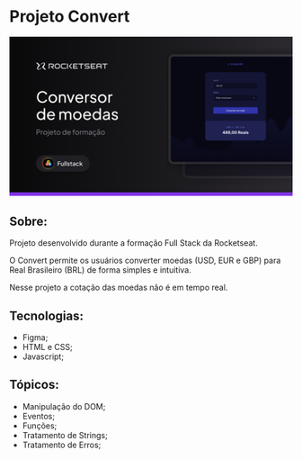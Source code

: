 # Projeto Convert

<p align="center">  
   <img src=".github/preview.png" alt="Preview do projeto"/> 
</p>

## Sobre:

Projeto desenvolvido durante a formação Full Stack da Rocketseat.

O Convert permite os usuários converter moedas (USD, EUR e GBP) para Real Brasileiro (BRL) de forma simples e intuitiva.

Nesse projeto a cotação das moedas não é em tempo real.

## Tecnologias:

- Figma;
- HTML e CSS;
- Javascript;

## Tópicos:

- Manipulação do DOM;
- Eventos;
- Funções;
- Tratamento de Strings;
- Tratamento de Erros;
